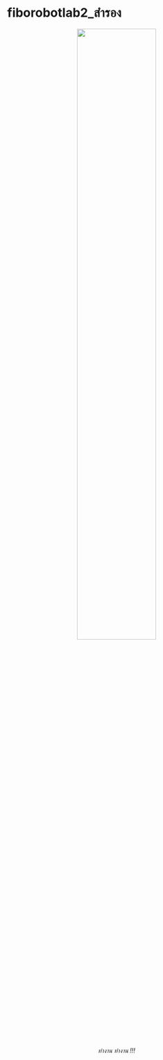 # fiborobotlab2_สำรอง
<p align="center">
  <a href=https://www.facebook.com/pannatorn.bongkotampon><img src="https://thematter.co/wp-content/uploads/2022/03/%E0%B8%8A%E0%B8%B1%E0%B8%8A%E0%B8%8A%E0%B8%B2%E0%B8%95%E0%B8%B4_web-600x454.jpg" width="60%"/></a>
  <br /><em>ทำงาน ทำงาน !!!</em>
</p>
 

